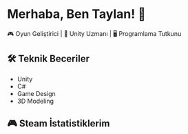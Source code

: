 # Merhaba, Ben Taylan! 👋

🎮 Oyun Geliştirici | 🚀 Unity Uzmanı | 🖥️ Programlama Tutkunu

## 🛠️ Teknik Beceriler
- Unity
- C#
- Game Design
- 3D Modeling

## 🎮 Steam İstatistiklerim
<!-- Bu kısım otomatik olarak güncellenecek -->
